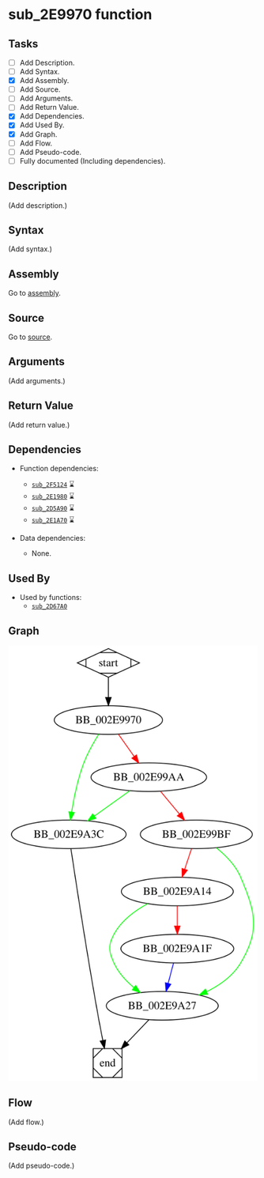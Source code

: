 # sub_2E9970 function

## Tasks

- [ ] Add Description.
- [ ] Add Syntax.
- [X] Add Assembly.
- [ ] Add Source.
- [ ] Add Arguments.
- [ ] Add Return Value.
- [X] Add Dependencies.
- [X] Add Used By.
- [X] Add Graph.
- [ ] Add Flow.
- [ ] Add Pseudo-code.
- [ ] Fully documented (Including dependencies).

## Description

(Add description.)

## Syntax

(Add syntax.)

## Assembly

Go to [assembly](../asm/sub_2E9970.asm).

## Source

Go to [source](../cc/sub_2E9970.cc).

## Arguments

(Add arguments.)

## Return Value

(Add return value.)

## Dependencies

* Function dependencies:
  * [`sub_2F5124`](sub_2F5124.md) ⌛
  * [`sub_2E1980`](sub_2E1980.md) ⌛
  * [`sub_2D5A90`](sub_2D5A90.md) ⌛
  * [`sub_2E1A70`](sub_2E1A70.md) ⌛

* Data dependencies:
  * None.

## Used By

* Used by functions:
  * [`sub_2D67A0`](sub_2D67A0.md)

## Graph

![sub_2E9970 Graph](../svg/sub_2E9970.svg "sub_2E9970 Graph")

## Flow

(Add flow.)

## Pseudo-code

(Add pseudo-code.)


